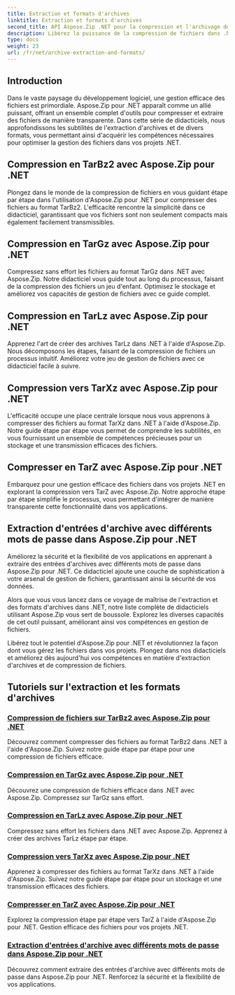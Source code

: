 ```yaml
---
title: Extraction et formats d'archives
linktitle: Extraction et formats d'archives
second_title: API Aspose.Zip .NET pour la compression et l'archivage de fichiers
description: Libérez la puissance de la compression de fichiers dans .NET avec Aspose.Zip. Apprenez à compresser des fichiers dans différents formats comme TarBz2, TarGz et TarZ pour un stockage efficace.
type: docs
weight: 23
url: /fr/net/archive-extraction-and-formats/
---
```


## Introduction

Dans le vaste paysage du développement logiciel, une gestion efficace des fichiers est primordiale. Aspose.Zip pour .NET apparaît comme un allié puissant, offrant un ensemble complet d'outils pour compresser et extraire des fichiers de manière transparente. Dans cette série de didacticiels, nous approfondissons les subtilités de l'extraction d'archives et de divers formats, vous permettant ainsi d'acquérir les compétences nécessaires pour optimiser la gestion des fichiers dans vos projets .NET.

## Compression en TarBz2 avec Aspose.Zip pour .NET

Plongez dans le monde de la compression de fichiers en vous guidant étape par étape dans l'utilisation d'Aspose.Zip pour .NET pour compresser des fichiers au format TarBz2. L'efficacité rencontre la simplicité dans ce didacticiel, garantissant que vos fichiers sont non seulement compacts mais également facilement transmissibles.

## Compression en TarGz avec Aspose.Zip pour .NET

Compressez sans effort les fichiers au format TarGz dans .NET avec Aspose.Zip. Notre didacticiel vous guide tout au long du processus, faisant de la compression des fichiers un jeu d'enfant. Optimisez le stockage et améliorez vos capacités de gestion de fichiers avec ce guide complet.

## Compression en TarLz avec Aspose.Zip pour .NET

Apprenez l'art de créer des archives TarLz dans .NET à l'aide d'Aspose.Zip. Nous décomposons les étapes, faisant de la compression de fichiers un processus intuitif. Améliorez votre jeu de gestion de fichiers avec ce didacticiel facile à suivre.

## Compression vers TarXz avec Aspose.Zip pour .NET

L'efficacité occupe une place centrale lorsque nous vous apprenons à compresser des fichiers au format TarXz dans .NET à l'aide d'Aspose.Zip. Notre guide étape par étape vous permet de comprendre les subtilités, en vous fournissant un ensemble de compétences précieuses pour un stockage et une transmission efficaces des fichiers.

## Compresser en TarZ avec Aspose.Zip pour .NET

Embarquez pour une gestion efficace des fichiers dans vos projets .NET en explorant la compression vers TarZ avec Aspose.Zip. Notre approche étape par étape simplifie le processus, vous permettant d'intégrer de manière transparente cette fonctionnalité dans vos applications.

## Extraction d'entrées d'archive avec différents mots de passe dans Aspose.Zip pour .NET

Améliorez la sécurité et la flexibilité de vos applications en apprenant à extraire des entrées d'archives avec différents mots de passe dans Aspose.Zip pour .NET. Ce didacticiel ajoute une couche de sophistication à votre arsenal de gestion de fichiers, garantissant ainsi la sécurité de vos données.

Alors que vous vous lancez dans ce voyage de maîtrise de l'extraction et des formats d'archives dans .NET, notre liste complète de didacticiels utilisant Aspose.Zip vous sert de boussole. Explorez les diverses capacités de cet outil puissant, améliorant ainsi vos compétences en gestion de fichiers.

Libérez tout le potentiel d'Aspose.Zip pour .NET et révolutionnez la façon dont vous gérez les fichiers dans vos projets. Plongez dans nos didacticiels et améliorez dès aujourd'hui vos compétences en matière d'extraction d'archives et de compression de fichiers.

## Tutoriels sur l'extraction et les formats d'archives
### [Compression de fichiers sur TarBz2 avec Aspose.Zip pour .NET](./compress-to-tar-bz2/)
Découvrez comment compresser des fichiers au format TarBz2 dans .NET à l'aide d'Aspose.Zip. Suivez notre guide étape par étape pour une compression de fichiers efficace.
### [Compression en TarGz avec Aspose.Zip pour .NET](./compress-to-tar-gz/)
Découvrez une compression de fichiers efficace dans .NET avec Aspose.Zip. Compressez sur TarGz sans effort.
### [Compression en TarLz avec Aspose.Zip pour .NET](./compress-to-tar-lz/)
Compressez sans effort les fichiers dans .NET avec Aspose.Zip. Apprenez à créer des archives TarLz étape par étape.
### [Compression vers TarXz avec Aspose.Zip pour .NET](./compress-to-tar-xz/)
Apprenez à compresser des fichiers au format TarXz dans .NET à l'aide d'Aspose.Zip. Suivez notre guide étape par étape pour un stockage et une transmission efficaces des fichiers.
### [Compresser en TarZ avec Aspose.Zip pour .NET](./compress-to-tar-z/)
Explorez la compression étape par étape vers TarZ à l'aide d'Aspose.Zip pour .NET. Gestion efficace des fichiers pour vos projets .NET.
### [Extraction d'entrées d'archive avec différents mots de passe dans Aspose.Zip pour .NET](./extract-archive-different-passwords/)
Découvrez comment extraire des entrées d'archive avec différents mots de passe dans Aspose.Zip pour .NET. Renforcez la sécurité et la flexibilité de vos applications.